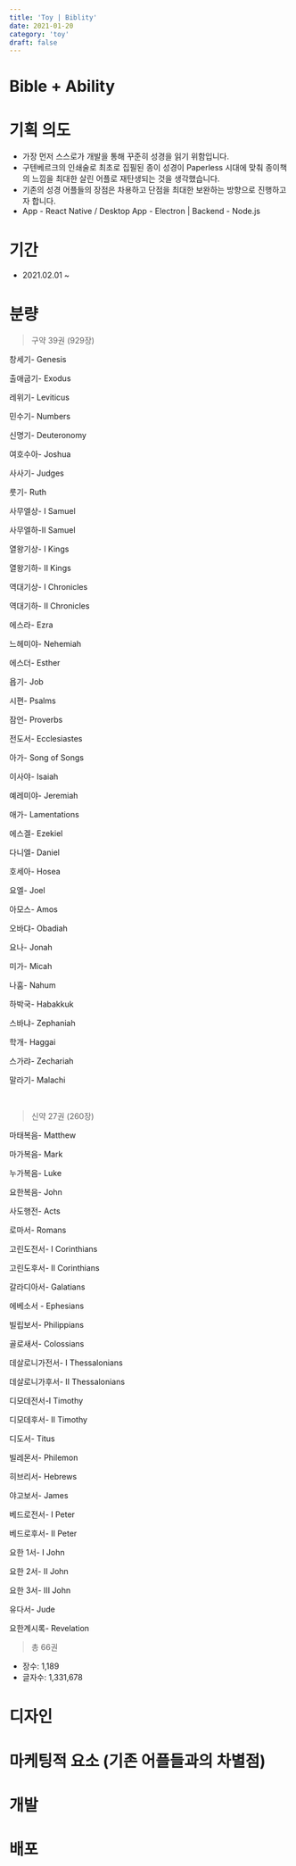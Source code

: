 ```yaml
---
title: 'Toy | Biblity'
date: 2021-01-20
category: 'toy'
draft: false
---
```


# Bible + Ability

# 기획 의도

- 가장 먼저 스스로가 개발을 통해 꾸준히 성경을 읽기 위함입니다.
- 구텐베르크의 인쇄술로 최초로 집필된 종이 성경이 Paperless 시대에 맞춰 종이책의 느낌을 최대한 살린 어플로 재탄생되는 것을 생각했습니다.
- 기존의 성경 어플들의 장점은 차용하고 단점을 최대한 보완하는 방향으로 진행하고자 합니다.
- App - React Native / Desktop App - Electron | Backend - Node.js

# 기간

- 2021.02.01 ~

# 분량

> 구약 39권 (929장)

창세기- Genesis

출애굽기- Exodus

레위기- Leviticus

민수기- Numbers

신명기- Deuteronomy

여호수아- Joshua

사사기- Judges

룻기- Ruth

사무엘상- Ⅰ Samuel

사무엘하-Ⅱ Samuel

열왕기상- Ⅰ Kings

열왕기하- Ⅱ Kings

역대기상- Ⅰ Chronicles

역대기하- Ⅱ Chronicles

에스라- Ezra

느헤미야- Nehemiah

에스더- Esther

욥기- Job

시편- Psalms

잠언- Proverbs

전도서- Ecclesiastes

아가- Song of Songs

이사야- Isaiah

예레미야- Jeremiah

애가- Lamentations

에스겔- Ezekiel

다니엘- Daniel

호세아- Hosea

요엘- Joel

아모스- Amos

오바댜- Obadiah

요나- Jonah

미가- Micah

나훔- Nahum

하박국- Habakkuk

스바냐- Zephaniah

학개- Haggai

스가랴- Zechariah

말라기- Malachi

<br>

> 신약 27권 (260장)

마태복음- Matthew

마가복음- Mark

누가복음- Luke

요한복음- John

사도행전- Acts

로마서- Romans

고린도전서- Ⅰ Corinthians

고린도후서- Ⅱ Corinthians

갈라디아서- Galatians

에베소서 - Ephesians

빌립보서- Philippians

골로새서- Colossians

데살로니가전서- Ⅰ Thessalonians

데살로니가후서- Ⅱ Thessalonians

디모데전서-Ⅰ Timothy

디모데후서- Ⅱ Timothy

디도서- Titus

빌레몬서- Philemon

히브리서- Hebrews

야고보서- James

베드로전서- Ⅰ Peter

베드로후서- Ⅱ Peter

요한 1서- Ⅰ John

요한 2서- Ⅱ John

요한 3서- Ⅲ John

유다서- Jude

요한계시록- Revelation

> 총 66권

- 장수: 1,189
- 글자수: 1,331,678

# 디자인

# 마케팅적 요소 (기존 어플들과의 차별점)

# 개발

# 배포

